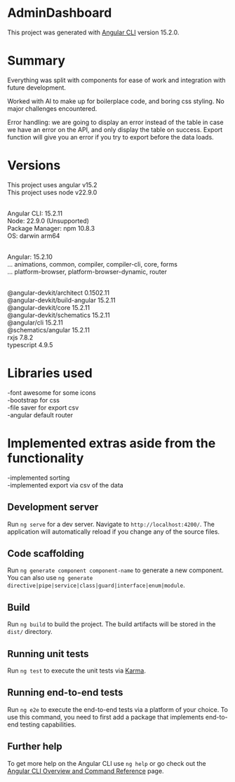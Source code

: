 # AdminDashboard

This project was generated with [Angular CLI](https://github.com/angular/angular-cli) version 15.2.0.

# Summary 

Everything was split with components for ease of work and integration with future development.

Worked with AI to make up for boilerplace code, and boring css styling. No major challenges encountered.

Error handling: we are going to display an error instead of the table in case we have an error on the API, and only display the table on success. Export function will give you an error if you try to export before the data loads.

# Versions

This project uses angular v15.2<br/>
This project uses node v22.9.0<br/><br/>

Angular CLI: 15.2.11<br/>
Node: 22.9.0 (Unsupported)<br/>
Package Manager: npm 10.8.3<br/>
OS: darwin arm64<br/><br/>

Angular: 15.2.10<br/>
... animations, common, compiler, compiler-cli, core, forms<br/>
... platform-browser, platform-browser-dynamic, router<br/><br/>


@angular-devkit/architect       0.1502.11<br/>
@angular-devkit/build-angular   15.2.11<br/>
@angular-devkit/core            15.2.11<br/>
@angular-devkit/schematics      15.2.11<br/>
@angular/cli                    15.2.11<br/>
@schematics/angular             15.2.11<br/>
rxjs                            7.8.2<br/>
typescript                      4.9.5<br/>



# Libraries used
 
-font awesome for some icons<br/>
-bootstrap for css<br/>
-file saver for export csv<br/>
-angular default router<br/>

# Implemented extras aside from the functionality

-implemented sorting<br/>
-implemented export via csv of the data<br/>

## Development server

Run `ng serve` for a dev server. Navigate to `http://localhost:4200/`. The application will automatically reload if you change any of the source files.

## Code scaffolding

Run `ng generate component component-name` to generate a new component. You can also use `ng generate directive|pipe|service|class|guard|interface|enum|module`.

## Build

Run `ng build` to build the project. The build artifacts will be stored in the `dist/` directory.

## Running unit tests

Run `ng test` to execute the unit tests via [Karma](https://karma-runner.github.io).

## Running end-to-end tests

Run `ng e2e` to execute the end-to-end tests via a platform of your choice. To use this command, you need to first add a package that implements end-to-end testing capabilities.

## Further help

To get more help on the Angular CLI use `ng help` or go check out the [Angular CLI Overview and Command Reference](https://angular.io/cli) page.

